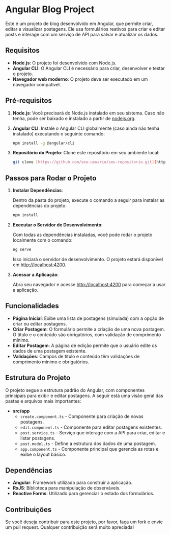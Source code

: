 # Angular Blog Project

Este é um projeto de blog desenvolvido em Angular, que permite criar, editar e visualizar postagens. Ele usa formulários reativos para criar e editar posts e interage com um serviço de API para salvar e atualizar os dados.

## Requisitos

- **Node.js**: O projeto foi desenvolvido com Node.js.
- **Angular CLI**: O Angular CLI é necessário para criar, desenvolver e testar o projeto.
- **Navegador web moderno**: O projeto deve ser executado em um navegador compatível.

## Pré-requisitos

1. **Node.js**: Você precisará do Node.js instalado em seu sistema. Caso não tenha, pode ser baixado e instalado a partir de [nodejs.org](https://nodejs.org/).

2. **Angular CLI**: Instale o Angular CLI globalmente (caso ainda não tenha instalado) executando o seguinte comando:

    ```bash
    npm install -g @angular/cli
    ```

3. **Repositório do Projeto**: Clone este repositório em seu ambiente local:

    ```bash
    git clone [https://github.com/seu-usuario/seu-repositorio.git](https://github.com/kmateus13/ProjetoBlog-Angular.git)
    ```

## Passos para Rodar o Projeto

1. **Instalar Dependências**:

    Dentro da pasta do projeto, execute o comando a seguir para instalar as dependências do projeto:

    ```bash
    npm install
    ```

2. **Executar o Servidor de Desenvolvimento**:

    Com todas as dependências instaladas, você pode rodar o projeto localmente com o comando:

    ```bash
    ng serve
    ```

    Isso iniciará o servidor de desenvolvimento. O projeto estará disponível em [http://localhost:4200](http://localhost:4200).

3. **Acessar a Aplicação**:

    Abra seu navegador e acesse [http://localhost:4200](http://localhost:4200) para começar a usar a aplicação.

## Funcionalidades

- **Página Inicial**: Exibe uma lista de postagens (simulada) com a opção de criar ou editar postagens.
- **Criar Postagem**: O formulário permite a criação de uma nova postagem. O título e o conteúdo são obrigatórios, com validação de comprimento mínimo.
- **Editar Postagem**: A página de edição permite que o usuário edite os dados de uma postagem existente.
- **Validações**: Campos de título e conteúdo têm validações de comprimento mínimo e obrigatórios.

## Estrutura do Projeto

O projeto segue a estrutura padrão do Angular, com componentes principais para exibir e editar postagens. A seguir está uma visão geral das pastas e arquivos mais importantes:

- **src/app**
  - `create.component.ts` - Componente para criação de novas postagens.
  - `edit.component.ts` - Componente para editar postagens existentes.
  - `post.service.ts` - Serviço que interage com a API para criar, editar e listar postagens.
  - `post.model.ts` - Define a estrutura dos dados de uma postagem.
  - `app.component.ts` - Componente principal que gerencia as rotas e exibe o layout básico.

## Dependências

- **Angular**: Framework utilizado para construir a aplicação.
- **RxJS**: Biblioteca para manipulação de observáveis.
- **Reactive Forms**: Utilizado para gerenciar o estado dos formulários.

## Contribuições
Se você deseja contribuir para este projeto, por favor, faça um fork e envie um pull request. Qualquer contribuição será muito apreciada!


